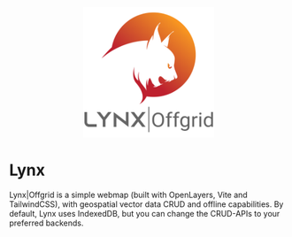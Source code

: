 <p align="center">
  <img width="236" src="./adv/lynx-offgrid-grey-v.svg"/>
</p>

# Lynx
Lynx|Offgrid is a simple webmap (built with OpenLayers, Vite and TailwindCSS), with geospatial vector data CRUD and offline capabilities. By default, Lynx uses IndexedDB, but you can change the CRUD-APIs to your preferred backends.
